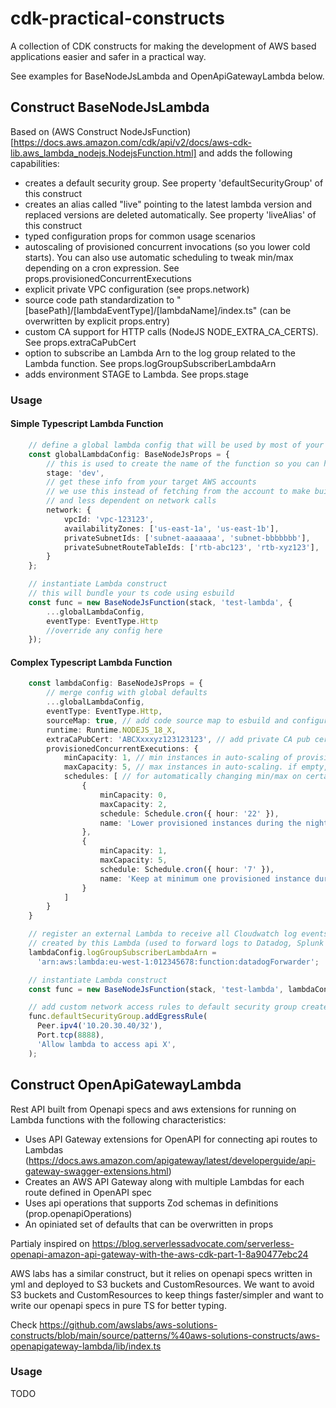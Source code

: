 # cdk-practical-constructs

A collection of CDK constructs for making the development of AWS based applications easier and safer in a practical way.

See examples for BaseNodeJsLambda and OpenApiGatewayLambda below.

## Construct BaseNodeJsLambda

Based on (AWS Construct NodeJsFunction)[https://docs.aws.amazon.com/cdk/api/v2/docs/aws-cdk-lib.aws_lambda_nodejs.NodejsFunction.html] and adds the following capabilities:
  - creates a default security group. See property 'defaultSecurityGroup' of this construct
  - creates an alias called "live" pointing to the latest lambda version and replaced versions are deleted automatically. See property 'liveAlias' of this construct
  - typed configuration props for common usage scenarios
  - autoscaling of provisioned concurrent invocations (so you lower cold starts). You can also use automatic scheduling to tweak min/max depending on a cron expression. See props.provisionedConcurrentExecutions
  - explicit private VPC configuration (see props.network)
  - source code path standardization to "[basePath]/[lambdaEventType]/[lambdaName]/index.ts" (can be overwritten by explicit props.entry)
  - custom CA support for HTTP calls (NodeJS NODE_EXTRA_CA_CERTS). See props.extraCaPubCert
  - option to subscribe an Lambda Arn to the log group related to the Lambda function. See props.logGroupSubscriberLambdaArn
  - adds environment STAGE to Lambda. See props.stage

### Usage

#### Simple Typescript Lambda Function

```ts
    // define a global lambda config that will be used by most of your lambda functions
    const globalLambdaConfig: BaseNodeJsProps = {
        // this is used to create the name of the function so you can have multiple stages in the same account (e.g: for PR environments)
        stage: 'dev',
        // get these info from your target AWS accounts
        // we use this instead of fetching from the account to make builds simpler
        // and less dependent on network calls
        network: {
            vpcId: 'vpc-123123',
            availabilityZones: ['us-east-1a', 'us-east-1b'],
            privateSubnetIds: ['subnet-aaaaaaa', 'subnet-bbbbbbb'],
            privateSubnetRouteTableIds: ['rtb-abc123', 'rtb-xyz123'],
        }
    };

    // instantiate Lambda construct
    // this will bundle your ts code using esbuild
    const func = new BaseNodeJsFunction(stack, 'test-lambda', {
        ...globalLambdaConfig,
        eventType: EventType.Http
        //override any config here
    });
```

#### Complex Typescript Lambda Function

```ts
    const lambdaConfig: BaseNodeJsProps = {
        // merge config with global defaults
        ...globalLambdaConfig,
        eventType: EventType.Http,
        sourceMap: true, // add code source map to esbuild and configure Node. This might impose severe performance penauties
        runtime: Runtime.NODEJS_18_X,
        extraCaPubCert: 'ABCXxxxyz123123123', // add private CA pub certificate to NodeJS
        provisionedConcurrentExecutions: {
            minCapacity: 1, // min instances in auto-scaling of provisioned lambdas
            maxCapacity: 5, // max instances in auto-scaling. if empty, the number of provisioned instances will be fixed to "minCapacity"
            schedules: [ // for automatically changing min/max on certain hours
                {
                    minCapacity: 0,
                    maxCapacity: 2,
                    schedule: Schedule.cron({ hour: '22' }),
                    name: 'Lower provisioned instances during the night'
                },
                {
                    minCapacity: 1,
                    maxCapacity: 5,
                    schedule: Schedule.cron({ hour: '7' }),
                    name: 'Keep at minimum one provisioned instance during the day'
                }
            ]
        }
    }

    // register an external Lambda to receive all Cloudwatch log events 
    // created by this Lambda (used to forward logs to Datadog, Splunk etc)
    lambdaConfig.logGroupSubscriberLambdaArn =
      'arn:aws:lambda:eu-west-1:012345678:function:datadogForwarder';

    // instantiate Lambda construct
    const func = new BaseNodeJsFunction(stack, 'test-lambda', lambdaConfig);

    // add custom network access rules to default security group created for this lambda
    func.defaultSecurityGroup.addEgressRule(
      Peer.ipv4('10.20.30.40/32'),
      Port.tcp(8888),
      'Allow lambda to access api X',
    );

```

## Construct OpenApiGatewayLambda

Rest API built from Openapi specs and aws extensions for running on Lambda functions with the following characteristics:
  - Uses API Gateway extensions for OpenAPI for connecting api routes to Lambdas (https://docs.aws.amazon.com/apigateway/latest/developerguide/api-gateway-swagger-extensions.html)
  - Creates an AWS API Gateway along with multiple Lambdas for each route defined in OpenAPI spec
  - Uses api operations that supports Zod schemas in definitions (prop.openapiOperations)
  - An opiniated set of defaults that can be overwritten in props
 
Partialy inspired on https://blog.serverlessadvocate.com/serverless-openapi-amazon-api-gateway-with-the-aws-cdk-part-1-8a90477ebc24

AWS labs has a similar construct, but it relies on openapi specs written in yml and deployed to S3 buckets and CustomResources. We want to avoid S3 buckets and CustomResources to keep things faster/simpler and want to write our openapi specs in pure TS for better typing.

Check https://github.com/awslabs/aws-solutions-constructs/blob/main/source/patterns/%40aws-solutions-constructs/aws-openapigateway-lambda/lib/index.ts

### Usage

TODO